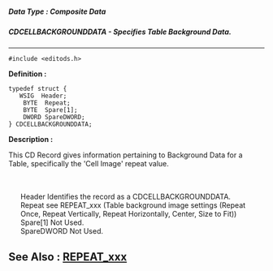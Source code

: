 ##### Data Type : Composite Data
##### CDCELLBACKGROUNDDATA - Specifies Table Background Data.
---
```
#include <editods.h>
```

**Definition :**
```
typedef struct {
   WSIG  Header;
	BYTE  Repeat;
	BYTE  Spare[1];
	DWORD SpareDWORD;
} CDCELLBACKGROUNDDATA;
```

**Description :**

This CD Record gives information pertaining to Background Data for a Table, specifically the 'Cell Image' repeat value.
<ul><br>
<br>
Header		Identifies the record as a CDCELLBACKGROUNDDATA.<br>
Repeat		 see REPEAT_xxx (Table background image settings (Repeat Once, Repeat Vertically, Repeat Horizontally, Center, Size to Fit))<br>
Spare[1]		Not Used.<br>
SpareDWORD	Not Used.</ul>



**See Also :**
[REPEAT_xxx](/domino-c-api-docs/reference/Symb/REPEAT_xxx)
---
